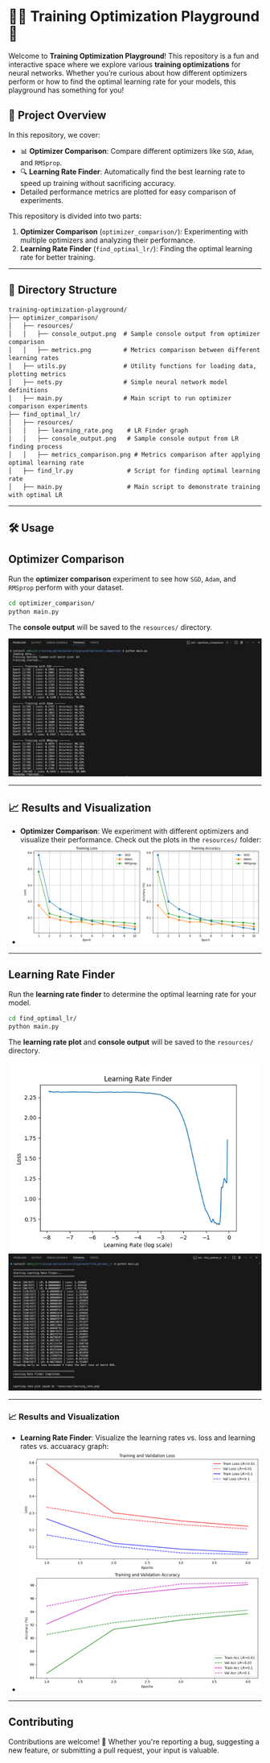 # 🧑‍💻 Training Optimization Playground 🎯

Welcome to **Training Optimization Playground**! This repository is a fun and interactive space where we explore various **training optimizations** for neural networks. Whether you’re curious about how different optimizers perform or how to find the optimal learning rate for your models, this playground has something for you!

## 🚀 Project Overview
In this repository, we cover:
- 📊 **Optimizer Comparison**: Compare different optimizers like `SGD`, `Adam`, and `RMSprop`.
- 🔍 **Learning Rate Finder**: Automatically find the best learning rate to speed up training without sacrificing accuracy.
- Detailed performance metrics are plotted for easy comparison of experiments.

This repository is divided into two parts:
1. **Optimizer Comparison** (`optimizer_comparison/`): Experimenting with multiple optimizers and analyzing their performance.
2. **Learning Rate Finder** (`find_optimal_lr/`): Finding the optimal learning rate for better training.

---

## 📂 Directory Structure

```
training-optimization-playground/
├── optimizer_comparison/
│   ├── resources/
│   │   ├── console_output.png  # Sample console output from optimizer comparison
│   │   ├── metrics.png         # Metrics comparison between different learning rates
│   ├── utils.py                # Utility functions for loading data, plotting metrics
│   ├── nets.py                 # Simple neural network model definitions
│   ├── main.py                 # Main script to run optimizer comparison experiments
├── find_optimal_lr/
│   ├── resources/
│   │   ├── learning_rate.png    # LR Finder graph
│   │   ├── console_output.png   # Sample console output from LR finding process
│   │   ├── metrics_comparison.png # Metrics comparison after applying optimal learning rate
│   ├── find_lr.py               # Script for finding optimal learning rate
│   ├── main.py                  # Main script to demonstrate training with optimal LR
```

---

## 🛠️ Usage

## Optimizer Comparison

Run the **optimizer comparison** experiment to see how `SGD`, `Adam`, and `RMSprop` perform with your dataset.

```bash
cd optimizer_comparison/
python main.py
```

The **console output** will be saved to the `resources/` directory.

![Optimizer Console Output](optimizer_comparison/resources/console_output.png)

---

## 📈 Results and Visualization

- **Optimizer Comparison**: We experiment with different optimizers and visualize their performance. Check out the plots in the `resources/` folder:
- ![Optimizer Comparison Metrics](optimizer_comparison/resources/metrics.png)

---

## Learning Rate Finder

Run the **learning rate finder** to determine the optimal learning rate for your model.

```bash
cd find_optimal_lr/
python main.py
```

The **learning rate plot** and **console output** will be saved to the `resources/` directory.

![Learning Rate Plot](find_optimal_lr/resources/learning_rate.png)
![Learning Rate Plot](find_optimal_lr/resources/console_output.png)


---

### 📈 Results and Visualization

- **Learning Rate Finder**: Visualize the learning rates vs. loss and learning rates vs. accuaracy graph:
- ![Larning Rate Finder Metrics](find_optimal_lr/resources/metrics_comparison.png)

---

## Contributing
Contributions are welcome! 🎉 Whether you're reporting a bug, suggesting a new feature, or submitting a pull request, your input is valuable.
